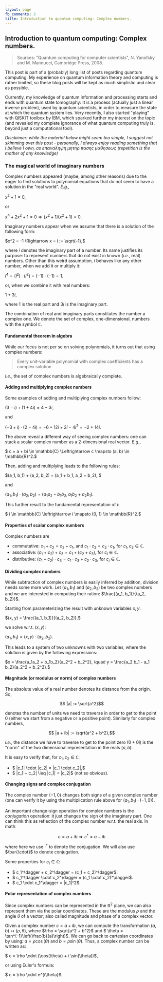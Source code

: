 ```yaml
---
layout: page
fb_comments: 3
title: Introduction to quantum computing: Complex numbers.
---
```


## **Introduction to quantum computing: Complex numbers.**

> Sources: "Quantum computing for computer scientists", N. Yanofsky and M. Mannucci, Cambridge Press, 2008.


This post is part of a (probably) long list of posts regarding quantum computing. My experience on quantum information theory and computing is rather limited, so these blog posts will be kept as much simplistic and clear as possible.

Currently, my knowledge of quantum information and processing starts and ends with quantum state tomography: It is a process (actually just a linear inverse problem), used by quantum scientists, in order to measure the state at which the quantum system lies. Very recently, I also started "playing" with QISKIT toolbox by IBM, which sparked further my interest on the topic (and revealed my complete ignorance of what quantum computing truly is, beyond just a computational tool).

*Disclaimer: while the material below might seem too simple, I suggest not skimming over this post - personally, I always enjoy reading something that I believe I own, as επαναληψη μητηρ πασης μαθησεως (repetition is the mother of any knowledge)*

### **The magical world of imaginary numbers**

Complex numbers appeared (maybe, among other reasons) due to the eager to find solutions to polynomial equations that do not seem to have a solution in the "real world". *E.g.*, 

$x^2 + 1 = 0,$

or 

$x^4 + 2x^2 + 1 = 0 \Rightarrow (x^2 + 1)(x^2 + 1) = 0.$

Imaginary numbers appear when we assume that there is a solution of the following form:

$x^2 = -1 \Rightarrow x = i := \sqrt{-1},$

where $i$ denotes the imaginary part of a number. Its name justifies its purpose: to represent numbers that do not exist in known (*i.e.*, real) numbers. Other than this weird assumption, $i$ behaves like any other number, when we add it or multiply it:

$i^4 = (i^2) \cdot (i^2) = (-1) \cdot (-1) = 1.$

or, when we combine it with real numbers:

$1 + 3i$, 

where 1 is the real part and $3i$ is the imaginary part.

The combination of real and imaginary parts constitutes the number a complex one. We denote the set of complex, one-dimensional, numbers with the symbol $\mathbb{C}$.

#### **Fundamental theorem in algebra**

While our focus is not per se on solving polynomials, it turns out that using complex numbers:
> Every unit-variable polynomial with complex coefficients has a complex solution.

*I.e.*, the set of complex numbers is algebraically complete.

#### **Adding and multiplying complex numbers**

Some examples of adding and multiplying complex numbers follow:

$(3 - i) + (1 + 4i) = 4 - 3i,$

and 

$(-3 + i) \cdot (2 - 4i) = -6 + 12i + 2i -4i^2 = -2 + 14i.$

The above reveal a different way of seeing complex numbers: one can stack a scalar complex number as a 2-dimensional real vector. *E.g.*, 

$ c = a + bi \in \mathbb{C} \Leftrightarrow c \mapsto (a, b) \in \mathbb{R}^2.$

Then, adding and multiplying leads to the following rules:

$(a_1, b_1) + (a_2, b_2) = (a_1 + b_1, a_2 + b_2), $

and 

$(a_1, b_1) \cdot (a_2, b_2) = (a_1a_2 - b_1b_2, a_1b_2 + a_2b_1).$

This further result to the fundamental representation of $i$:

$ i \in \mathbb{C} \leftrightarrow i \mapsto (0, 1) \in \mathbb{R}^2.$

#### **Properties of scalar complex numbers**

Complex numbers are 

* commutative: $c_1 + c_2 = c_2 + c_1$, and $c_1 \cdot c_2 = c_2 \cdot c_1$, for $c_1, c_2 \in \mathbb{C}$.
* associative: $(c_1 + c_2) + c_3 = c_1 + (c_2 + c_3)$, for $c_i \in \mathbb{C}$.
* distributive: $(c_1 + c_2) \cdot c_3 = c_1 \cdot c_3 + c_2 \cdot c_3$, for $c_i \in \mathbb{C}$.

#### **Dividing complex numbers**

While subtraction of complex numbers is easily inferred by addition, division needs some more work. Let $(a_1, b_1)$ and $(a_2, b_2)$ be two complex numbers and we are interested in computing their ration: $\frac{(a_1, b_1)}{(a_2, b_2)}$.

Starting from parameterizing the result with unknown variables $x, y$:

$(x, y) = \frac{(a_1, b_1)}{(a_2, b_2)},$

we solve w.r.t. $(x, y)$:

$(a_1, b_1) = (x, y) \cdot (a_2, b_2)$.

This leads to a system of two unknowns with two variables, where the solution is given by the following expressions:

$x = \frac{a_1a_2 + b_1b_2}{a_2^2 + b_2^2}, \quad 
y = \frac{a_2 b_1 - a_1 b_2}{a_2^2 + b_2^2}.$

#### **Magnitude (or modulus or norm) of complex numbers**

The absolute value of a real number denotes its distance from the origin. 
So, 

$$ |a| := \sqrt{a^2}$$

denotes the number of units we need to traverse in order 
to get to the point 0 (either we start from a negative or a positive point). 
Similarly for complex numbers, 

$$ |a + ib| := \sqrt{a^2 + b^2},$$

*i.e.*, the distance we have to traverse to get to the point zero $(0 + 0i)$ is the "norm" of the two dimensional representation in the reals $(a, b)$.

It is easy to verify that, for $c_1, c_2 \in \mathbb{C}$:

* $ |c_1| \cdot |c_2| = |c_1 \cdot c_2|,$
* $ |c_1 + c_2| \leq |c_1| + |c_2|$ (not so obvious).

#### **Changing signs and complex conjugation**

The complex number $(-1, 0)$ changes both signs of a given complex number (one can verify it by using the multiplication rule above for $(a_1, b_1)\cdot(-1, 0)$).

An important change-sign operation for complex numbers is the *conjugation* operation: it just changes the sign of the imaginary part.
One can think this as reflection of the complex number w.r.t. the real axis. In math:

$$
c = a + i b \Rightarrow c^\dagger = a - ib
$$

where here we use $\cdot^\dagger$ to denote the conjugation.
We will also use $\bar{\cdot}$ to denote conjugation.

Some properties for $c_i \in \mathbb{C}$:

* $ c_1^\dagger + c_2^\dagger = (c_1 + c_2)^\dagger$.
* $ c_1^\dagger \cdot c_2^\dagger = (c_1 \cdot c_2)^\dagger$.
* $ c_1 \cdot c_1^\dagger = |c_1|^2$.

#### **Polar representation of complex numbers**

Since complex numbers can be represented in the $\mathbb{R}^2$ plane, we can also represent them via the polar coordinates. 
These are the modulus $\rho$ and the angle $\theta$ of a vector; also called magnitude and phase of a complex vector.

Given a complex number $c = a + i b$, we can compute the transformation $(a, b) \mapsto (\rho, \theta)$, where $\rho = \sqrt{a^2 + b^2}$ and $ \theta = \tan^{-1}\left(\frac{b}{a}\right)$. We can go back to cartesian coordinates by using: $a = \rho \cos(\theta)$ and $b = \rho \sin(\theta)$.
Thus, a complex number can be written as:

$ c = \rho \cdot (\cos(\theta) + i \sin(\theta))$,

or using Euler's formula:

$ c = \rho \cdot e^{i\theta}$.

